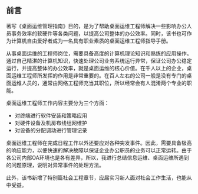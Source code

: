 ## 前言

著写《桌面运维管理指南》目的，是为了帮助桌面运维工程师解决一些影响办公人员事务效率的软硬件等各类问题，以提高公司整体的办公效率。同时，该书也可作为计算机自由爱好者成为一名具有职业素质的桌面运维工程师指导手册。

从事桌面运维的工程师岗位，需要具备高度的计算机理论知识和熟练的应用操作。通过自己精湛的计算机知识，快速处理公司业务系统运行异常，保证公司办公稳定运行，并提高整体的办公效率，就是桌面运维的核心价值。在千人以上的企业，桌面运维工程师所发挥的作用是非常重要的。在百人左右的公司一般是没有专门的桌面运维人员的，通常由网络工程师充当其职位，所以经常会有人混淆两个专业的职能。

桌面运维工程师工作内容主要分为三个方面：

* 对终端进行软件安装和策略应用
* 对硬件设备及机房布线组网维护
* 对设备的分配调动进行管理记录

桌面运维工程师在完成日程工作以外还要应对各种突发事件。因此，需要具备极高的响应能力，以便快速的解决故障以保证企业办公职员的业务可以正常运转。由于各公司内部OA环境也是各有差异，所以，我进行总结信息运维、桌面运维所遇到的问题原理，说明对异常事件的处理方法。

此外，该书新增了特别篇社会工程章节，应届实习新人面对社会工作生活，也能从中受益。